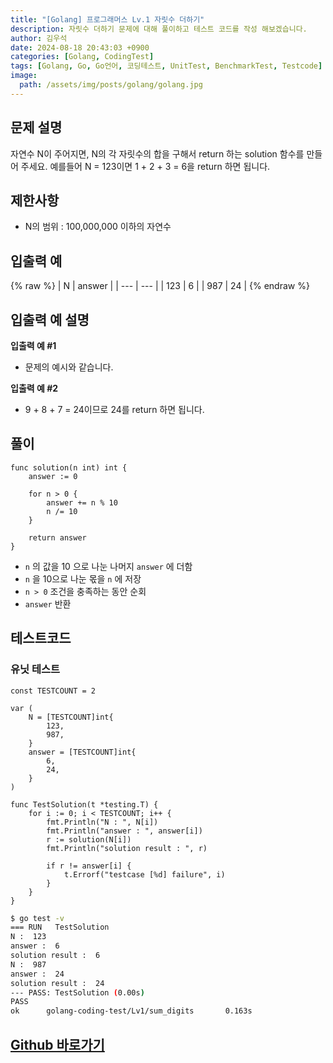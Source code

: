 ```yaml
---
title: "[Golang] 프로그래머스 Lv.1 자릿수 더하기"
description: 자릿수 더하기 문제에 대해 풀이하고 테스트 코드를 작성 해보겠습니다.
author: 김우석
date: 2024-08-18 20:43:03 +0900
categories: [Golang, CodingTest]
tags: [Golang, Go, Go언어, 코딩테스트, UnitTest, BenchmarkTest, Testcode]
image:
  path: /assets/img/posts/golang/golang.jpg
---
```


## 문제 설명
자연수 N이 주어지면, N의 각 자릿수의 합을 구해서 return 하는 solution 함수를 만들어 주세요.
예를들어 N = 123이면 1 + 2 + 3 = 6을 return 하면 됩니다.


## 제한사항
- N의 범위 : 100,000,000 이하의 자연수


## 입출력 예
{% raw %}
| N | answer |
| --- | --- |
| 123 | 6 |
| 987 | 24 |
{% endraw %}


## 입출력 예 설명
**입출력 예 #1**

- 문제의 예시와 같습니다.

**입출력 예 #2**

- 9 + 8 + 7 = 24이므로 24를 return 하면 됩니다.

## 풀이 
```golang
func solution(n int) int {
	answer := 0

	for n > 0 {
		answer += n % 10
		n /= 10
	}

	return answer
}
```
- `n` 의 값을 10 으로 나눈 나머지 `answer` 에 더함
- `n` 을 10으로 나눈 몫을 `n` 에 저장
- `n > 0` 조건을 충족하는 동안 순회
- `answer` 반환

## 테스트코드
### 유닛 테스트
```golang
const TESTCOUNT = 2

var (
	N = [TESTCOUNT]int{
		123,
		987,
	}
	answer = [TESTCOUNT]int{
		6,
		24,
	}
)

func TestSolution(t *testing.T) {
	for i := 0; i < TESTCOUNT; i++ {
		fmt.Println("N : ", N[i])
		fmt.Println("answer : ", answer[i])
		r := solution(N[i])
		fmt.Println("solution result : ", r)

		if r != answer[i] {
			t.Errorf("testcase [%d] failure", i)
		}
	}
}
```

```bash
$ go test -v
=== RUN   TestSolution
N :  123
answer :  6
solution result :  6
N :  987
answer :  24
solution result :  24
--- PASS: TestSolution (0.00s)
PASS
ok      golang-coding-test/Lv1/sum_digits       0.163s
```


## [Github 바로가기](https://github.com/kr-goos/golang-coding-test/tree/master/programmers/Lv1/sum_digits)